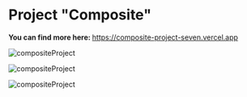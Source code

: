 <h1>Project "Composite"</h1>

<p><strong>You can find more here: </strong><a href="https://composite-project-seven.vercel.app">https://composite-project-seven.vercel.app</a></p>
<p>
	<img src="https://raw.githubusercontent.com/cackas/compositeProject/f4673e33510c0600411e771f9cac1889d0289823/assets/comp1.png" alt="compositeProject">
</p>
<p>
	<img src="https://raw.githubusercontent.com/cackas/compositeProject/f4673e33510c0600411e771f9cac1889d0289823/assets/comp2.png" alt="compositeProject">
</p>
<p>
	<img src="https://raw.githubusercontent.com/cackas/compositeProject/f4673e33510c0600411e771f9cac1889d0289823/assets/comp3.png" alt="compositeProject">
</p>

